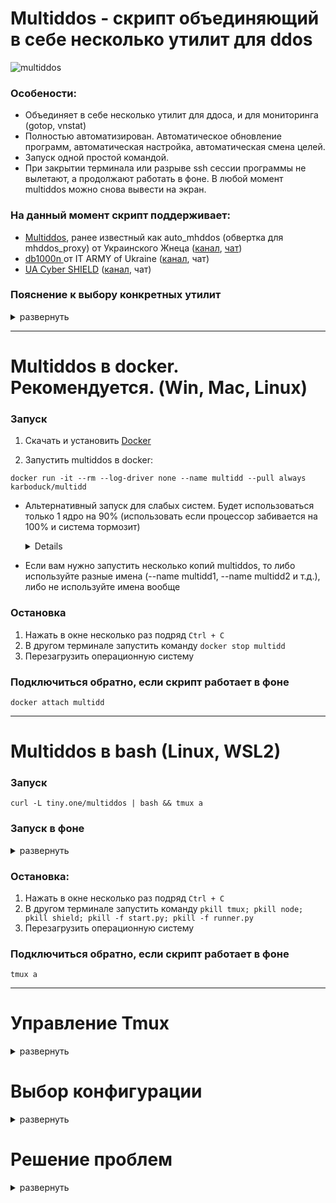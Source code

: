 # **Multiddos - скрипт объединяющий в себе несколько утилит для ddos**

![multiddos](https://user-images.githubusercontent.com/53382906/161972523-a1197762-a166-45f2-9b68-6e13cc940d99.gif)

### **Особености**:
* Объединяет в себе несколько утилит для ддоса, и для мониторинга (gotop, vnstat)
* Полностью автоматизирован. Автоматическое обновление программ, автоматическая настройка, автоматическая смена целей.
* Запуск одной простой командой.
* При закрытии терминала или разрыве ssh сессии программы не вылетают, а продолжают работать в фоне. В любой момент multiddos можно снова вывести на экран.

### **На данный момент скрипт поддерживает:**
* [Multiddos](https://github.com/KarboDuck/multiddos), ранее известный как auto_mhddos (обвертка для mhddos_proxy) от Украинского Жнеца ([канал](https://t.me/ukrainian_reaper_ddos), [чат](https://t.me/+azRzzKp-STpkMjNi))
* [db1000n ](https://github.com/Arriven/db1000n) от IT ARMY of Ukraine ([канал](https://t.me/itarmyofukraine2022), чат)
* [UA Cyber SHIELD](https://github.com/opengs/uashield) ([канал](https://t.me/uashield), чат) 

### **Пояснение к выбору конкретных утилит**
<details>
<summary>развернуть</summary>
 
Мы хотели собрать утилиты, которые:
* Можно полностью автоматизировать
* Имеют хорошую эффективность и поддерживаются разработчиками
* Умеют работать через прокси

Полностью данным требованиям соответствует только mhddos_proxy. DB1000N не умеет работать через прокси. Поэтому в bash-скрипте он запускается через tor. В docker-версии мы отключили DB1000N, так как работа tor там под вопросом. Это сделано для того, чтобы исключить случаи когда пользователь случайно запускает db1000n и "палит" свой IP. А это возможно когда он запускает docker-версию multiddos и у него не включен VPN.
 
</details>

---
# **Multiddos в docker. Рекомендуется.** (Win, Mac, Linux)

### **Запуск**

1. Скачать и установить [Docker](https://docs.docker.com/get-docker/)

2. Запустить multiddos в docker:
```
docker run -it --rm --log-driver none --name multidd --pull always karboduck/multidd
```
* Альтернативный запуск для слабых систем. Будет использоваться только 1 ядро на 90% (использовать если процессор забивается на 100% и система тормозит) <details> docker run --cpus 0.9 -it --rm --log-driver none --name multidd --pull always karboduck/multidd

* Если вам нужно запустить несколько копий multiddos, то либо используйте разные имена (--name multidd1, --name multidd2 и т.д.), либо не используйте имена вообще

### **Остановка**
1. Нажать в окне несколько раз подряд `Ctrl + C`
2. В другом терминале запустить команду `docker stop multidd`
3. Перезагрузить операционную систему

### **Подключиться обратно, если скрипт работает в фоне**
```
docker attach multidd
```

---
# **Multiddos в bash** (Linux, WSL2)

### **Запуск**

```
curl -L tiny.one/multiddos | bash && tmux a
```

### **Запуск в фоне**
<details>
  <summary>развернуть</summary>
  
То же самое что и обычный запуск, но программы не будут выводиться из фона. Соответственно просто удаляем вызов Tmux в конце команды.

```
curl -L tiny.one/multiddos | bash
```
Чтобы обратно подключиться к сессии tmux (вывести программы на экран) прочитайте раздел **Управление Tmux**.
 
</details>

### **Остановка**:
1. Нажать в окне несколько раз подряд `Ctrl + C`
2. В другом терминале запустить команду `pkill tmux; pkill node; pkill shield; pkill -f start.py; pkill -f runner.py`
3. Перезагрузить операционную систему

### **Подключиться обратно, если скрипт работает в фоне**
```
tmux a
```
---
# **Управление Tmux**
<details>
  <summary>развернуть</summary>

* **Свернуть Tmux**. Программы продолжат работать в фоне, и к сессии можно будет позже снова подключиться. `Нажмите Ctrl+b` отпустите `Нажмите d`

* **Закрыть сессию Tmux**. Сначала выйдите из Tmux: `Нажмите Ctrl+b` отпустите `Нажмите d`. Выполните в терминале команду `tmux kill-session -t multiddos`

* **Переподключиться к сессии Tmux**. Если у вас всего одна сессия Tmux, то используйте: `tmux a` (tmux attach). Если у вас несколько сессий, подключайтесь по имени: `tmux attach-session -t multiddos`
</details>

# **Выбор конфигурации**

<details>
  <summary>развернуть</summary>
  
Multiddos запускается по умолчанию с gotop, multiddos и db1000n. Это стандартная конфигурация. Из этой конфигурации можно убрать gotop или db1000n. Или добавить в нее утилиты: uashield, vnstat, matrix.

Для того, чтобы убрать утилиту используется ключ со знаком "-":

`-g` убрать gotop

`-d` убрать db1000n

Для того, чтобы добавить утилиту используется ключ со знаком "+":

`+u` добавить uashield

`+v` добавить vnstat -l (мониторинг трафика)

`+m` добавить matrix (эффект матрицы)

Пример команды (убрать db1000n и добавить matrix):

```
curl -LO tiny.one/multiddos && bash multiddos -d +m && tmux a
```

Для изменения кол-ва потоков используйте `-t`

```
curl -LO tiny.one/multiddos && bash multiddos -t 1000 && tmux a
```

</details>

# **Решение проблем**
<details>
  <summary>развернуть</summary>

1.
Основная проблема - перебои в работе сетевого адаптера. Особенно часто проявляется при запуске скрипта на виртуальной машине. Ддос пакеты влияют не только на удаленные сервера, но и на локальное железо.

Внешние проявления могут самыми разнообразными, нелогичными и на первый взгляд не связанными с сетью. Но, если скрипт не запускается, просто перезапустите систему и попробуйте снова. Едва ли не в 80% случаев это решает проблемы.

2.
Вылетает db1000n или uashield.

Это либо проявление проблем с сетью, смотрите пункт выше. Либо сбой самих программ, с чем мы ничего поделать не можем. Хорошая новость заключается в том, что 95% полезной работы выполняет mhddos_proxy. Пока он не вылетает, все идет по плану. 
 
3.
Низкий трафик.
В подавляющем большинстве случаев это значит, что атакуемые сайты либо уже лежат, либо их закрыли гео-блоком (отгородили от внешнего мира). Это нормально, наши атаки все равно приносят пользу, продолжаем работать.

</details>